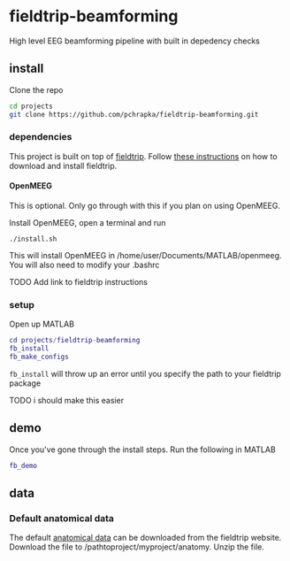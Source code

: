 # fieldtrip-beamforming

High level EEG beamforming pipeline with built in depedency checks

## install

Clone the repo
```bash
cd projects
git clone https://github.com/pchrapka/fieldtrip-beamforming.git
```

### dependencies

This project is built on top of [fieldtrip](http://www.fieldtriptoolbox.org/). Follow [these instructions](http://www.fieldtriptoolbox.org/download) on how to download and install fieldtrip.

#### OpenMEEG

This is optional. Only go through with this if you plan on using OpenMEEG.

Install OpenMEEG, open a terminal and run
   ```
   ./install.sh
   ```
   This will install OpenMEEG in /home/user/Documents/MATLAB/openmeeg. You will also need to modify your .bashrc
   
   TODO Add link to fieldtrip instructions

### setup

Open up MATLAB
```matlab
cd projects/fieldtrip-beamforming
fb_install
fb_make_configs
```

`fb_install` will throw up an error until you specify the path to your fieldtrip package

TODO i should make this easier

## demo

Once you've gone through the install steps. Run the following in MATLAB
```matlab
fb_demo
```

## data

### Default anatomical data

The default [anatomical data](ftp://ftp.fieldtriptoolbox.org/pub/fieldtrip/tutorial/Subject01.zip) can be downloaded from the fieldtrip website. Download the file to /pathtoproject/myproject/anatomy. Unzip the file.

